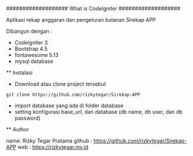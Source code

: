 ###################
What is CodeIgniter
###################

Aplikasi rekap anggaran dan pengeluran bulanan Sirekap APP

Dibangun dengan :

- Codeigniter 3
- Bootstrap 4.5
- fontawesome 5.13
- mysql database

** Instalasi

- Download atau clone project tersebut

`
git clone https://github.com/rizkytegar/Sirekap-APP
`
- import database yang ada di folder database
- setting konfigurasi base_url, dan database (db name, db user, dan db password)

** Author

name: Rizky Tegar Pratama 
github : https://github.com/rizkytegar/Sirekap-APP
web : https://rizkytegar.my.id
